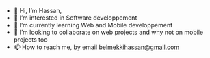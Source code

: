 - 👋 Hi, I’m Hassan,
- 👀 I’m interested in Software developpement
- 🌱 I’m currently learning Web and Mobile developpement
- 💞️ I’m looking to collaborate on web projects and why not on mobile projects too
- 📫 How to reach me, by email belmekkihassan@gmail.com


<!---
Ryuuzaki-sama/Ryuuzaki-sama is a ✨ special ✨ repository because its `README.md` (this file) appears on your GitHub profile.
You can click the Preview link to take a look at your changes.
--->
